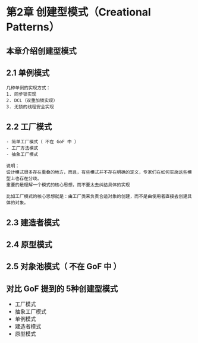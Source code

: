 # 第2章 创建型模式（Creational Patterns）

## 本章介绍创建型模式
## 2.1 单例模式 
    几种单例的实现方式：
    1. 同步锁实现
    2. DCL（双重加锁实现）
    3. 无锁的线程安全实现
## 2.2 工厂模式
    - 简单工厂模式（ 不在 GoF 中 ）
    - 工厂方法模式
    - 抽象工厂模式

```
说明：
设计模式很多存在重叠的地方，而且，有些模式并不存在明确的定义，专家们在如何实施这些模型上也存在分歧。
重要的是理解一个模式的核心思想，而不要太去纠结具体的实现

比如工厂模式的核心思想就是：由工厂类来负责合适对象的创建，而不是由使用者直接去创建具体的对象。
```

## 2.3 建造者模式

## 2.4 原型模式

## 2.5 对象池模式（ 不在 GoF 中 ）

## 对比 GoF 提到的 5种创建型模式
- 工厂模式
- 抽象工厂模式
- 单例模式
- 建造者模式
- 原型模式

